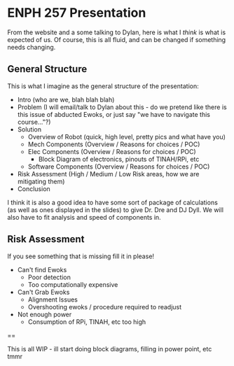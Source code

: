 # ENPH 257 Presentation

From the website and a some talking to Dylan, here is what I _think_ is what is expected of us. Of course, this is all fluid, and can be changed if something needs changing. 

## General Structure

This is what I imagine as the general structure of the presentation:

- Intro (who are we, blah blah blah)
- Problem (I will email/talk to Dylan about this - do we pretend like there is this issue of abducted Ewoks, or just say "we have to navigate this course..."?)
- Solution
  - Overview of Robot (quick, high level, pretty pics and what have you)
  - Mech Components (Overview / Reasons for choices / POC)
  - Elec Components (Overview / Reasons for choices / POC)
    - Block Diagram of electronics, pinouts of TINAH/RPi, etc
  - Software Components (Overview / Reasons for choices / POC)
- Risk Assessment (High / Medium / Low Risk areas, how we are mitigating them)
- Conclusion

I think it is also a good idea to have some sort of package of calculations (as well as ones displayed in the slides) to give Dr. Dre and DJ Dyll. We will also have to fit analysis and speed of components in.

## Risk Assessment
If you see something that is missing fill it in please! 

- Can't find Ewoks
  - Poor detection
  - Too computationally expensive
- Can't Grab Ewoks
  - Alignment Issues
  - Overshooting ewoks / procedure required to readjust
- Not enough power
  - Consumption of RPi, TINAH, etc too high

==

This is all WIP - ill start doing block diagrams, filling in power point, etc tmmr